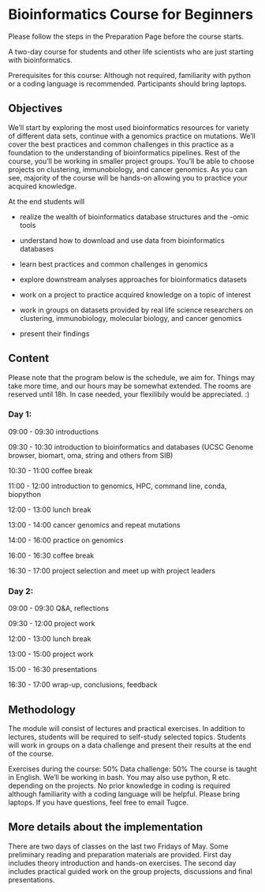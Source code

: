 # Bioinformatics Course for Beginners

Please follow the steps in the Preparation Page before the course starts.

A two-day course for students and other life scientists who are just starting with bioinformatics.

Prerequisites for this course: Although not required, familiarity with python or a coding language is recommended. Participants should bring laptops.

## Objectives

We’ll start by exploring the most used bioinformatics resources for variety of different data sets, continue with a genomics practice on mutations. We’ll cover the best practices and common challenges in this practice as a foundation to the understanding of bioinformatics pipelines. Rest of the course, you’ll be working in smaller project groups. You’ll be able to choose projects on clustering, immunobiology, and cancer genomics. As you can see, majority of the course will be hands-on allowing you to practice your acquired knowledge.

At the end students will 

- realize the wealth of bioinformatics database structures and the -omic tools 

- understand how to download and use data from bioinformatics databases

- learn best practices and common challenges in genomics

- explore downstream analyses approaches for bioinformatics datasets

- work on a project to practice acquired knowledge on a topic of interest

- work in groups on datasets provided by real life science researchers on clustering, immunobiology, molecular biology, and cancer genomics

- present their findings 

## Content

Please note that the program below is the schedule, we aim for. Things may take more time, and our hours may be somewhat extended. The rooms are reserved until 18h. In case needed, your flexilibily would be appreciated. :)

### Day 1:

09:00 - 09:30 introductions

09:30 - 10:30 introduction to bioinformatics and databases (UCSC Genome browser, biomart, oma, string and others from SIB)

10:30 - 11:00 coffee break

11:00 - 12:00 introduction to genomics, HPC, command line, conda, biopython

12:00 - 13:00 lunch break

13:00 - 14:00 cancer genomics and repeat mutations

14:00 - 16:00 practice on genomics 

16:00 - 16:30 coffee break

16:30 - 17:00 project selection and meet up with project leaders

### Day 2:

09:00 - 09:30 Q&A, reflections

09:30 - 12:00 project work

12:00 - 13:00 lunch break

13:00 - 15:00 project work

15:00 - 16:30 presentations

16:30 - 17:00 wrap-up, conclusions, feedback

## Methodology

The module will consist of lectures and practical exercises. In addition to lectures, students will be required to self-study selected topics. Students will work in groups on a data challenge and present their results at the end of the course. 

Exercises during the course: 50%
Data challenge: 50%
The course is taught in English. We’ll be working in bash. You may also use python, R etc. depending on the projects. No prior knowledge in coding is required although familiarity with a coding language will be helpful. Please bring laptops. If you have questions, feel free to email Tugce.

## More details about the implementation

There are two days of classes on the last two Fridays of May. Some preliminary reading and preparation materials are provided. First day includes theory introduction and hands-on exercises. The second day includes practical guided work on the group projects, discussions and final presentations.


